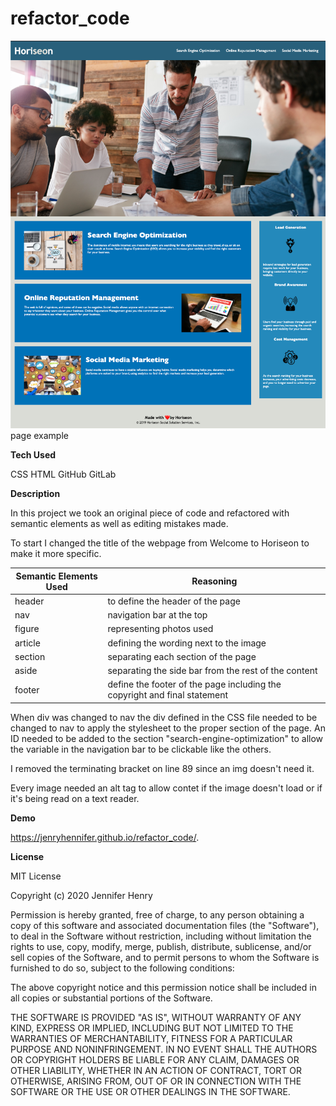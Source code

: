 # refactor_code

![Image](assets/images/webpage.png)
page example

**Tech Used**

CSS HTML GitHub GitLab

**Description**

In this project we took an original piece of code and refactored with semantic elements as well as editing mistakes made.

To start I changed the title of the webpage from Welcome to Horiseon to make it more specific. 

Semantic Elements Used | Reasoning
------------ | -------------
header  | to define the header of the page
nav | navigation bar at the top
figure | representing photos used
article | defining the wording next to the image
section | separating each section of the page
aside | separating the side bar from the rest of the content
footer | define the footer of the page including the copyright and final statement


When div was changed to nav the div defined in the CSS file needed to be changed to nav to apply the stylesheet to the proper section of the page. An ID needed to be added to the section "search-engine-optimization" to allow the variable in the navigation bar to be clickable like the others. 

I removed the terminating bracket on line 89 since an img doesn't need it. 

Every image needed an alt tag to allow contet if the image doesn't load or if it's being read on a text reader.


**Demo**

https://jenryhennifer.github.io/refactor_code/.


**License**

MIT License

Copyright (c) 2020 Jennifer Henry

Permission is hereby granted, free of charge, to any person obtaining a copy
of this software and associated documentation files (the "Software"), to deal
in the Software without restriction, including without limitation the rights
to use, copy, modify, merge, publish, distribute, sublicense, and/or sell
copies of the Software, and to permit persons to whom the Software is
furnished to do so, subject to the following conditions:

The above copyright notice and this permission notice shall be included in all
copies or substantial portions of the Software.

THE SOFTWARE IS PROVIDED "AS IS", WITHOUT WARRANTY OF ANY KIND, EXPRESS OR
IMPLIED, INCLUDING BUT NOT LIMITED TO THE WARRANTIES OF MERCHANTABILITY,
FITNESS FOR A PARTICULAR PURPOSE AND NONINFRINGEMENT. IN NO EVENT SHALL THE
AUTHORS OR COPYRIGHT HOLDERS BE LIABLE FOR ANY CLAIM, DAMAGES OR OTHER
LIABILITY, WHETHER IN AN ACTION OF CONTRACT, TORT OR OTHERWISE, ARISING FROM,
OUT OF OR IN CONNECTION WITH THE SOFTWARE OR THE USE OR OTHER DEALINGS IN THE
SOFTWARE.
